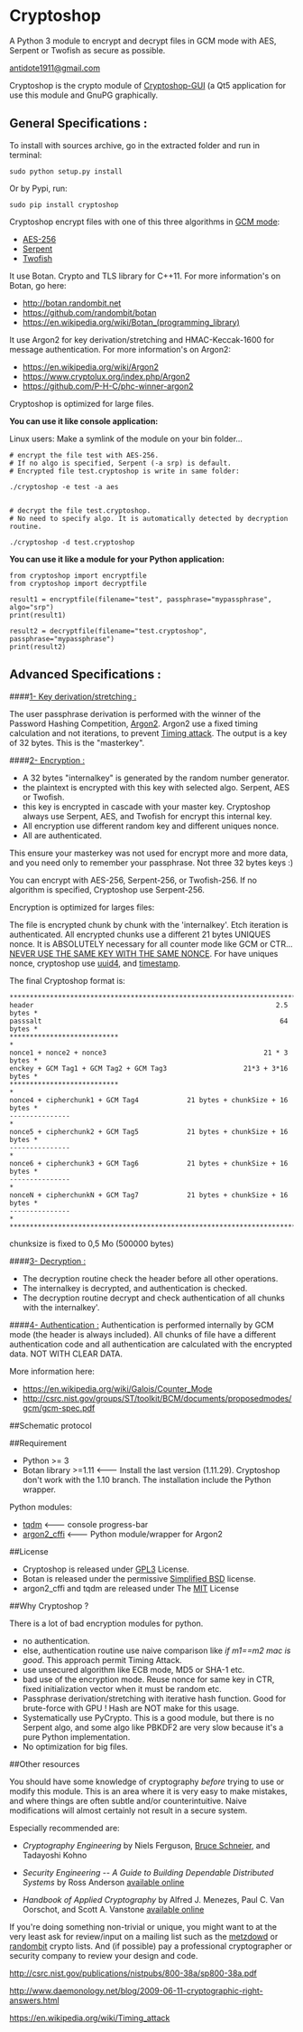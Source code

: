 Cryptoshop
===============
A Python 3 module to encrypt and decrypt files in GCM mode with AES, Serpent or Twofish as secure as possible.

antidote1911@gmail.com

Cryptoshop is the crypto module of [Cryptoshop-GUI](https://github.com/Antidote1911/Cryptoshop-GUI) (a Qt5 application
for use this module and GnuPG graphically.

General Specifications :
-----------------
To install with sources archive, go in the extracted folder and run in terminal:

    sudo python setup.py install

Or by Pypi, run:

    sudo pip install cryptoshop


Cryptoshop encrypt files with one of this three algorithms in [GCM mode](https://en.wikipedia.org/wiki/Galois/Counter_Mode):
- [AES-256](https://en.wikipedia.org/wiki/Advanced_Encryption_Standard)
- [Serpent](https://en.wikipedia.org/wiki/Serpent_%28cipher%29)
- [Twofish](https://en.wikipedia.org/wiki/Twofish)

It use Botan. Crypto and TLS library for C++11.
For more information's on Botan, go here:
- http://botan.randombit.net
- https://github.com/randombit/botan
- https://en.wikipedia.org/wiki/Botan_(programming_library)

It use Argon2 for key derivation/stretching and HMAC-Keccak-1600 for message authentication.
For more information's on Argon2:
- https://en.wikipedia.org/wiki/Argon2
- https://www.cryptolux.org/index.php/Argon2
- https://github.com/P-H-C/phc-winner-argon2

Cryptoshop is optimized for large files.

<b>You can use it like console application:</b>

Linux users: Make a symlink of the module on your bin folder...

    # encrypt the file test with AES-256.
    # If no algo is specified, Serpent (-a srp) is default.
    # Encrypted file test.cryptoshop is write in same folder:

    ./cryptoshop -e test -a aes


    # decrypt the file test.cryptoshop.
    # No need to specify algo. It is automatically detected by decryption routine.

    ./cryptoshop -d test.cryptoshop


<b>You can use it like a module for your Python application:</b>

    from cryptoshop import encryptfile
    from cryptoshop import decryptfile

    result1 = encryptfile(filename="test", passphrase="mypassphrase", algo="srp")
    print(result1)

    result2 = decryptfile(filename="test.cryptoshop", passphrase="mypassphrase")
    print(result2)

Advanced Specifications :
-----------------
####<u>1- Key derivation/stretching :</u>

The user passphrase derivation is performed with the winner of the Password Hashing Competition, [Argon2](https://en.wikipedia.org/wiki/Argon2).
Argon2 use a fixed timing calculation and not iterations, to prevent [Timing attack](https://en.wikipedia.org/wiki/Timing_attack).
The output is a key of 32 bytes. This is the "masterkey".

####<u>2- Encryption :</u>

- A 32 bytes "internalkey" is generated by the random number generator.
- the plaintext is encrypted with this key with selected algo. Serpent, AES or Twofish.
- this key is encrypted in cascade with your master key. Cryptoshop always use Serpent, AES, and Twofish for encrypt this internal key.
- All encryption use different random key and different uniques nonce.
- All are authenticated.

This ensure your masterkey was not used for encrypt more and more data, and you need only to remember your passphrase. Not
three 32 bytes keys :)

You can encrypt with AES-256, Serpent-256, or Twofish-256. If no algorithm is specified, Cryptoshop use Serpent-256.

Encryption is optimized for larges files:

The file is encrypted chunk by chunk with the 'internalkey'. Etch iteration is authenticated. All encrypted chunks use a different
21 bytes UNIQUES nonce. It is ABSOLUTELY necessary for all counter mode like GCM or CTR...
[NEVER USE THE SAME KEY WITH THE SAME NONCE](http://csrc.nist.gov/groups/ST/toolkit/BCM/documents/proposedmodes/ctr/ctr-spec.pdf).
For have uniques nonce, cryptoshop use [uuid4](https://en.wikipedia.org/wiki/Universally_unique_identifier), and [timestamp](https://en.wikipedia.org/wiki/Timestamp).

The final Cryptoshop format is:

    *****************************************************************************
    header                                                            2.5 bytes *
    passsalt                                                           64 bytes *
    ***************************                                                 *
    nonce1 + nonce2 + nonce3                                       21 * 3 bytes *
    enckey + GCM Tag1 + GCM Tag2 + GCM Tag3                   21*3 + 3*16 bytes *
    ***************************                                                 *
    nonce4 + cipherchunk1 + GCM Tag4            21 bytes + chunkSize + 16 bytes *
    ---------------                                                             *
    nonce5 + cipherchunk2 + GCM Tag5            21 bytes + chunkSize + 16 bytes *
    ---------------                                                             *
    nonce6 + cipherchunk3 + GCM Tag6            21 bytes + chunkSize + 16 bytes *
    ---------------                                                             *
    nonceN + cipherchunkN + GCM Tag7            21 bytes + chunkSize + 16 bytes *
    ---------------                                                             *
    *****************************************************************************

chunksize is fixed to 0,5 Mo (500000 bytes)

####<u>3- Decryption :</u>

- The decryption routine check the header before all other operations.
- The internalkey is decrypted, and authentication is checked.
- The decryption routine decrypt and check authentication of all chunks with the internalkey'.

####<u>4- Authentication :</u>
Authentication is performed internally by GCM mode (the header is always included).
All chunks of file have a different authentication code and all authentication are calculated
with the encrypted data. NOT WITH CLEAR DATA.

More information here:
- https://en.wikipedia.org/wiki/Galois/Counter_Mode
- http://csrc.nist.gov/groups/ST/toolkit/BCM/documents/proposedmodes/gcm/gcm-spec.pdf



##Schematic protocol

##Requirement
- Python >= 3
- Botan library >=1.11 <---  Install the last version (1.11.29). Cryptoshop don't work with the 1.10 branch.
The installation include the Python wrapper.

Python modules:
- [tqdm](https://github.com/tqdm/tqdm)  <--- console progress-bar
- [argon2_cffi](https://github.com/hynek/argon2_cffi) <--- Python module/wrapper for Argon2


##License

- Cryptoshop is released under [GPL3](https://github.com/Antidote1911/cryptoshop/blob/master/cryptoshop.license) License.
- Botan is released under the permissive [Simplified BSD](http://botan.randombit.net/license.txt) license.
- argon2_cffi and tqdm are released under The [MIT](https://github.com/hynek/argon2_cffi/blob/master/LICENSE) License

##Why Cryptoshop ?

There is a lot of bad encryption modules for python.
- no authentication.
- else, authentication routine use naive comparison like <i>if m1==m2 mac is good</i>. This approach permit Timing Attack.
- use unsecured algorithm like ECB mode, MD5 or SHA-1 etc.
- bad use of the encryption mode. Reuse nonce for same key in CTR, fixed initialization vector when it must be random etc.
- Passphrase derivation/stretching with iterative hash function. Good for brute-force with GPU ! Hash are NOT make for this usage.
- Systematically use PyCrypto. This is a good module, but there is no Serpent algo, and some algo like PBKDF2 are very slow because it's a pure Python implementation.
- No optimization for big files.

##Other resources

You should have some knowledge of cryptography *before* trying to use
or modify this module. This is an area where it is very easy to make mistakes,
and where things are often subtle and/or counterintuitive.
Naive modifications will almost certainly not result in a secure system.

Especially recommended are:

- *Cryptography Engineering*
  by Niels Ferguson, [Bruce Schneier](https://www.schneier.com/), and Tadayoshi Kohno

- *Security Engineering -- A Guide to Building Dependable Distributed Systems*
  by Ross Anderson
  [available online](https://www.cl.cam.ac.uk/~rja14/book.html)

- *Handbook of Applied Cryptography*
by Alfred J. Menezes, Paul C. Van Oorschot, and Scott A. Vanstone
[available online](http://www.cacr.math.uwaterloo.ca/hac/)

If you're doing something non-trivial or unique, you might want to at
the very least ask for review/input on a mailing list such as the
[metzdowd](http://www.metzdowd.com/mailman/listinfo/cryptography) or
[randombit](http://lists.randombit.net/mailman/listinfo/cryptography)
crypto lists. And (if possible) pay a professional cryptographer or
security company to review your design and code.

http://csrc.nist.gov/publications/nistpubs/800-38a/sp800-38a.pdf

http://www.daemonology.net/blog/2009-06-11-cryptographic-right-answers.html

https://en.wikipedia.org/wiki/Timing_attack

